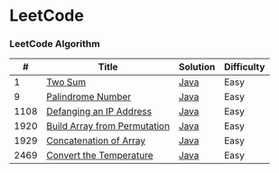 <!--README from haoel (https://github.com/haoel/leetcode/tree/master)-->
LeetCode
========

### LeetCode Algorithm

| # | Title | Solution | Difficulty |
|---| ----- | -------- | ---------- |
|1|[Two Sum](https://leetcode.com/problems/two-sum/)| [Java](./twoSum.java)|Easy|
|9|[Palindrome Number](https://leetcode.com/problems/palindrome-number/)| [Java](./palindroneNumber.java)|Easy|
|1108|[Defanging an IP Address](https://leetcode.com/problems/defanging-an-ip-address/) | [Java](./defangingAnIPAddress.java)|Easy|
|1920|[Build Array from Permutation](https://leetcode.com/problems/build-array-from-permutation/) | [Java](./buildArrayFromPermutation.java)|Easy|
|1929|[Concatenation of Array](https://leetcode.com/problems/concatenation-of-array/) | [Java](./concatenationOfArray.java)|Easy|
|2469|[Convert the Temperature](https://leetcode.com/problems/convert-the-temperature/) | [Java](./convertTheTemperature.java)|Easy|
